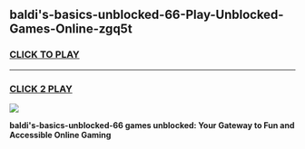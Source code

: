 
## baldi's-basics-unblocked-66-Play-Unblocked-Games-Online-zgq5t
<h3>
<a href="https://premium76.site?title=baldi's-basics-unblocked-66&ref=25A">CLICK TO PLAY</a></h3>
<hr>

<h3>
<a href="https://premium76.site?title=baldi's-basics-unblocked-66&ref=25A">CLICK 2 PLAY</a>
  
</h3>

<a href="https://premium76.site?title=baldi's-basics-unblocked-66&ref=25A"><img src="https://clearcache.store/games.png"></a>


**baldi's-basics-unblocked-66 games unblocked: Your Gateway to Fun and Accessible Online Gaming**
